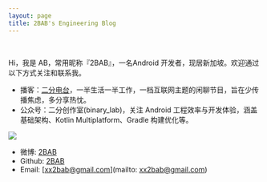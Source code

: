 ```yaml
---
layout: page
title: 2BAB's Engineering Blog
---
```


<br>

Hi，我是 AB，常用昵称『2BAB』，一名Android 开发者，现居新加坡。欢迎通过以下方式关注和联系我。

- 播客：[二分电台](https://binary.2bab.me/)，一半生活一半工作，一档互联网主题的闲聊节目，旨在少传播焦虑，多分享热忱。
- 公众号：二分创作室(binary_lab)，关注 Android 工程效率与开发体验，涵盖基础架构、Kotlin Multiplatform、Gradle 构建优化等。

![](https://2bab-images.lastmayday.com/blog/qrcode_for_gh_3fca54314805_258.jpg?imageslim)

- 微博: [2BAB](https://weibo.com/2bab)
- Github: [2BAB](https://2bab.me/)
- Email: [xx2bab@gmail.com](mailto: xx2bab@gmail.com)

